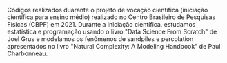 Códigos realizados duarante o projeto de vocação científica (iniciação científica para ensino médio) realizado no Centro Brasileiro de Pesquisas Físicas (CBPF) em 2021.
Durante a iniciação científica, estudamos estatística e programação usando o livro "Data Science From Scratch" de Joel Grus e modelamos os fenômenos de sandpiles e percolation apresentados no livro "Natural Complexity: A Modeling Handbook" de Paul Charbonneau.
